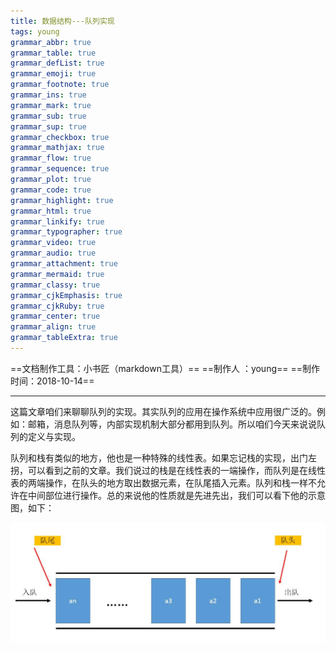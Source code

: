 ```yaml
---
title: 数据结构---队列实现 
tags: young
grammar_abbr: true
grammar_table: true
grammar_defList: true
grammar_emoji: true
grammar_footnote: true
grammar_ins: true
grammar_mark: true
grammar_sub: true
grammar_sup: true
grammar_checkbox: true
grammar_mathjax: true
grammar_flow: true
grammar_sequence: true
grammar_plot: true
grammar_code: true
grammar_highlight: true
grammar_html: true
grammar_linkify: true
grammar_typographer: true
grammar_video: true
grammar_audio: true
grammar_attachment: true
grammar_mermaid: true
grammar_classy: true
grammar_cjkEmphasis: true
grammar_cjkRuby: true
grammar_center: true
grammar_align: true
grammar_tableExtra: true
---
```

==文档制作工具：小书匠（markdown工具）==
==制作人     ：young==
==制作时间：2018-10-14==


----------

这篇文章咱们来聊聊队列的实现。其实队列的应用在操作系统中应用很广泛的。例如：邮箱，消息队列等，内部实现机制大部分都用到队列。所以咱们今天来说说队列的定义与实现。

队列和栈有类似的地方，他也是一种特殊的线性表。如果忘记栈的实现，出门左拐，可以看到之前的文章。我们说过的栈是在线性表的一端操作，而队列是在线性表的两端操作，在队头的地方取出数据元素，在队尾插入元素。队列和栈一样不允许在中间部位进行操作。总的来说他的性质就是先进先出，我们可以看下他的示意图，如下：

![队列](./images/介绍.jpg)













































